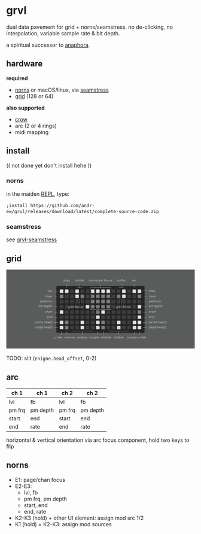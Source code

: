 # grvl

dual data pavement for grid + norns/seamstress. no de-clicking, no interpolation, variable sample rate & bit depth.

a spiritual successor to [anaphora](https://github.com/andr-ew/prosody#anaphora).

## hardware

**required**

- [norns](https://github.com/p3r7/awesome-monome-norns) or macOS/linux, via [seamstress](https://github.com/ryleelyman/seamstress)
- [grid](https://monome.org/docs/grid/) (128 or 64)

**also supported**

- [crow](https://monome.org/docs/crow/)
- arc (2 or 4 rings)
- midi mapping

## install

(( not done yet don't install hehe ))

### norns

in the maiden [REPL](https://monome.org/docs/norns/image/wifi_maiden-images/install-repl.png), type:

```
;install https://github.com/andr-ew/grvl/releases/download/latest/complete-source-code.zip
```

### seamstress

see [grvl-seamstress](https://github.com/andr-ew/grvl-seamstress)

## grid

![diagram of the grid interface. text description forthcoming](/doc/grvl_grid.png)

TODO: silt (`enigne.head_offset`, 0-2)

## arc

| ch 1    | ch 1    | ch 2    | ch 2    |
| ------- | ------- | ------- | ------- |
| lvl     | fb      | lvl     | fb      |
| pm frq  | pm depth| pm frq  | pm depth|
| start   | end     | start   | end     |
| end     | rate    | end     | rate    |

horizontal & vertical orientation via arc focus component, hold two keys to flip

## norns

- E1: page/chan focus
- E2-E3:
  - lvl, fb
  - pm frq, pm depth
  - start, end
  - end, rate
- K2-K3 (hold) + other UI element: assign mod src 1/2
- K1 (hold) + K2-K3: assign mod sources


